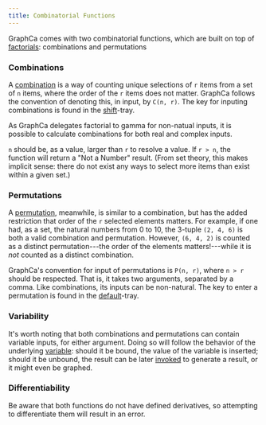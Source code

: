 ```yaml
---
title: Combinatorial Functions
---
```


GraphCa comes with two combinatorial functions, which are built on top of [factorials](/graphca/functions/factorial): combinations and permutations

### Combinations

A [combination](https://en.wikipedia.org/wiki/Combination) is a way of counting unique selections of `r` items from a set of `n` items, where the order of the `r` items does not matter. GraphCa follows the convention of denoting this, in input, by `C(n, r)`. The key for inputing combinations is found in the [shift](/graphca/keypad/shift)-tray. 

As GraphCa delegates factorial to gamma for non-natual inputs, it is possible to calculate combinations for both real and complex inputs.

`n` should be, as a value, larger than `r` to resolve a value. If `r > n`, the function will return a "Not a Number" result. (From set theory, this makes implicit sense: there do not exist any ways to select more items than exist within a given set.)

### Permutations

A [permutation](https://en.wikipedia.org/wiki/Permutation), meanwhile, is similar to a combination, but has the added restriction that order of the `r` selected elements matters. For example, if one had, as a set, the natural numbers from 0 to 10, the 3-tuple `(2, 4, 6)` is both a valid combination and permutation. However, `(6, 4, 2)` is counted as a distinct permutation---the order of the elements matters!---while it is *not* counted as a distinct combination.

GraphCa's convention for input of permutations is `P(n, r)`, where `n > r` should be respected. That is, it takes two arguments, separated by a comma. Like combinations, its inputs can be non-natural. The key to enter a permutation is found in the [default](/graphca/keypad/default)-tray.

### Variability

It's worth noting that both combinations and permutations can contain variable inputs, for either argument. Doing so will follow the behavior of the underlying [variable](/graphca/functions/variable): should it be bound, the value of the variable is inserted; should it be unbound, the result can be later [invoked](/graphca/functions/invocation) to generate a result, or it might even be graphed.

### Differentiability

Be aware that both functions do not have defined derivatives, so attempting to differentiate them will result in an error.
